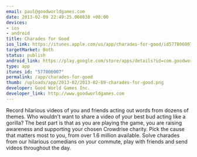 ```yaml
--- 
email: paul@goodworldgames.com
date: 2013-02-09 22:49:25.060838 +00:00
devices: 
- ios
- android
title: Charades for Good
ios_link: https://itunes.apple.com/us/app/charades-for-good/id577806007?mt=8%26ign-mpt=uo%3D4
targetMarket: Both
status: publish
android_link: https://play.google.com/store/apps/details?id=com.goodworldgames.charades
type: app
itunes_id: "577806007"
permalink: /app/charades-for-good
thumb: /uploads/app/2013-02/2013-02-09-charades-for-good.png
developer: Good World Games Inc.
developer_link: http://www.goodworldgames.com
---
```


Record hilarious videos of you and friends acting out words from dozens of themes. Who wouldn't want to share a video of your best bud acting like a gorilla? The best part is that as you are playing the game, you are raising awareness and supporting your chosen Crowdrise charity. Pick the cause that matters most to you, from over 1.6 million available. Solve charades from our hilarious comedians on your commute, play with friends and send videos throughout the day.
